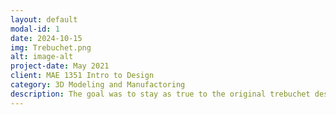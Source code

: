 ```yaml
---
layout: default
modal-id: 1
date: 2024-10-15
img: Trebuchet.png
alt: image-alt
project-date: May 2021
client: MAE 1351 Intro to Design
category: 3D Modeling and Manufactoring
description: The goal was to stay as true to the original trebuchet design as possible, so my version kept many of the key features such as the sling and trigger tucked under the throwing arm with a sliding base and our standard gravity counterweight. Major outlines of the design included 3.75 to 1 ratio of throwing arm to counter arm, as well as a sling the same length as the throwing arm, I also aimed to maintain simplicity, as simple parts proved easier to modify and provided faster, more cost effecient prints. Materials were selected in order to complimenet the given mass and size paramaters. Another parameter needing to be satisfied was the use of a COTS component. In this case a 1/4 in diameter 6 in long bolt was used as the throwing arm axle. It was comprised of common zinc alloy with a hex nut shape, purchased from a local hardware store. It was held in place on the frame with the corresponding washers and nut. Another COTS component was used as the sling. Through testing with different materials such as yarn, paracord, shoestring, and fishing line, the fishing line provided best results. The fishing line utilized was 8lb braided line, due to its low elasticty and its rigidity to not hold a certain shape. Solidworks motion was utilized to determine how the non-loaded trebuchet would respond to normal gravity. The examination proved the throwing arm was much shorter than needed and in order to reach optimul torque a roughly 15% increase in length was applied on the arm. Other minor fixes included a channel on the base for the payload and a stockier counter arm portion to maximize distance thrown. During the project showcase the trebuchet preformed effectively delivering the payload within the required area, and displayed no issues meachanically.
---
```

